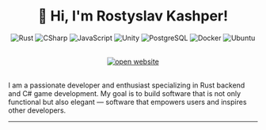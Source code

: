 <div align="center"><h1>👋 Hi, I'm Rostyslav Kashper!</h1>

![Rust](https://img.shields.io/badge/Rust-B7410E?style=flat-square&logo=rust&logoColor=white)
![CSharp](https://img.shields.io/badge/CSharp-512BD4?style=flat-square&logo=dotnet&logoColor=white)
![JavaScript](https://img.shields.io/badge/JavaScript-F7DF1E?style=flat-square&logo=javascript&logoColor=black)
![Unity](https://img.shields.io/badge/Unity-F5F5F5?style=flat-square&logo=unity&logoColor=000000)
![PostgreSQL](https://img.shields.io/badge/PostgreSQL-164EAA?style=flat-square&logo=postgresql&logoColor=white)
![Docker](https://img.shields.io/badge/Docker-2496ED?style=flat-square&logo=docker&logoColor=white)
![Ubuntu](https://img.shields.io/badge/Ubuntu-E95420?style=flat-square&logo=ubuntu&logoColor=white)

<br>
<a href="no">
    <img src="https://img.shields.io/badge/||_‎_‎_‎_‎_OPEN WEBSITE_‎_‎_‎_‎||-0969DA?style=for-the-badge&logoColor=white" alt="open website">
  </a><br><br>
</div>

I am a passionate developer and enthusiast specializing in Rust backend and C# game development. My goal is to build software that is not only functional but also elegant — software that empowers users and inspires other developers.

---
